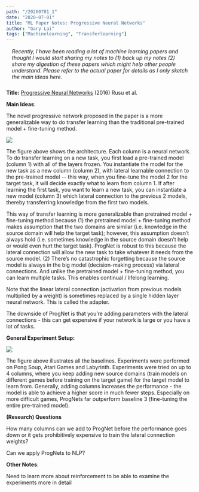 ```yaml
---
path: "/20200701_1"
date: "2020-07-01"
title: "ML Paper Notes: Progressive Neural Networks"
author: "Gary Lai"
tags: ["Machinelearning", "Transferlearning"]
---
```


<p style="margin-left: 3%; margin-right: 3%; margin-bottom: 5%; margin-top: 3%;"><i>Recently, I have been reading a lot of machine learning papers and thought I would start sharing my notes to (1) back up my notes (2) share my digestion of these papers which might help other people understand. Please refer to the actual paper for details as I only sketch the main ideas here. </i></p>

**Title:**
<u>[Progressive Neural Networks](https://arxiv.org/abs/1606.04671)</u> (2016) Rusu et al.

**Main Ideas**:

The novel progressive network proposed in the paper is a more generalizable way to do transfer learning than the traditional pre-trained model + fine-tuning method.

![](/images/20200701_1/prognet1.png)

The figure above shows the architecture. Each column is a neural network. To do transfer learning on a new task, you first load a pre-trained model (column 1) with all of the layers frozen. You instantiate the model for the new task as a new column (column 2), with lateral learnable connection to the pre-trained model -- this way, when you fine-tune the model 2 for the target task, it will decide exactly what to learn from column 1. If after learning the first task, you want to learn a new task, you can instantiate a new model (column 3) which lateral connection to the previous 2 models, thereby transferring knowledge from the first two models.

This way of transfer learning is more generalizable than pretrained model + fine-tuning method because (1) the pretrained model + fine-tuning method makes assumption that the two domains are similar (i.e. knowledge in the source domain will help the target task); however, this assumption doesn’t always hold (i.e. sometimes knowledge in the source domain doesn’t help or would even hurt the target task). ProgNet is robust to this because the lateral connection will allow the new task to take whatever it needs from the source model. (2) There’s no catastrophic forgetting because the source model is always in the big model (decision-making process) via lateral connections. And unlike the pretrained model + fine-tuning method, you can learn multiple tasks. This enables continual / lifelong learning.

Note that the linear lateral connection (activation from previous models multiplied by a weight) is sometimes replaced by a single hidden layer neural network. This is called the adapter.

The downside of ProgNet is that you’re adding parameters with the lateral connections - this can get expensive if your network is large or you have a lot of tasks.

**General Experiment Setup:**

![](/images/20200701_1/prognet2.png)

The figure above illustrates all the baselines. Experiments were performed on Pong Soup, Atari Games and Labyrinth. Experiments were tried on up to 4 columns, where you keep adding new source domains (train models on different games before training on the target game) for the target model to learn from. Generally, adding columns increases the performance - the model is able to achieve a higher score in much fewer steps. Especially on more difficult games, ProgNets far outperform baseline 3 (fine-tuning the entire pre-trained model).

**(Research) Questions**

How many columns can we add to ProgNet before the performance goes down or it gets prohibitively expensive to train the lateral connection weights?

Can we apply ProgNets to NLP?

**Other Notes**:

Need to learn more about reinforcement to be able to examine the experiments more in detail
